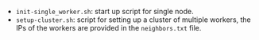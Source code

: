 
* `init-single_worker.sh`: start up script for single node.
* `setup-cluster.sh`: script for setting up a cluster of multiple workers, the IPs of the workers are provided in the `neighbors.txt` file.